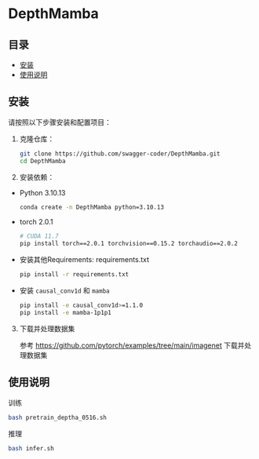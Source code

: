# DepthMamba

## 目录

- [安装](#安装)
- [使用说明](#使用说明)


## 安装

请按照以下步骤安装和配置项目：

1. 克隆仓库：
    ```bash
    git clone https://github.com/swagger-coder/DepthMamba.git
    cd DepthMamba
    ```

2. 安装依赖：
    
- Python 3.10.13
  ```bash
  conda create -n DepthMamba python=3.10.13
  ```

- torch 2.0.1 
  ```bash
  # CUDA 11.7
  pip install torch==2.0.1 torchvision==0.15.2 torchaudio==2.0.2
  ```

- 安装其他Requirements: requirements.txt
  ```bash
  pip install -r requirements.txt
  ```

- 安装 ``causal_conv1d`` 和 ``mamba``
  ```bash
  pip install -e causal_conv1d>=1.1.0
  pip install -e mamba-1p1p1
  ```

3. 下载并处理数据集
  
   参考 https://github.com/pytorch/examples/tree/main/imagenet 下载并处理数据集
  

## 使用说明

训练
```bash
bash pretrain_deptha_0516.sh
```

推理
```bash
bash infer.sh
```


